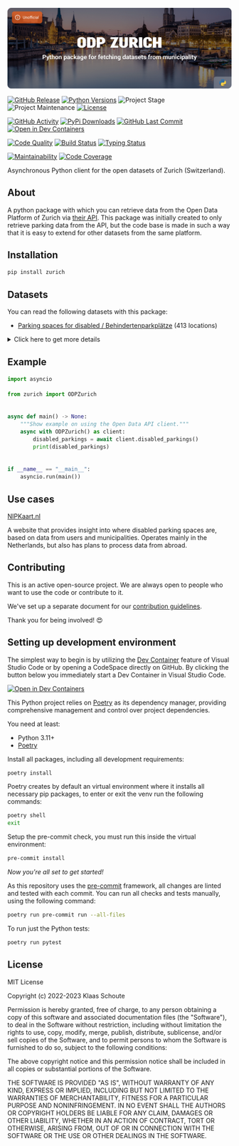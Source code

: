 <!-- Banner -->
![alt Banner of the odp Zurich package](https://raw.githubusercontent.com/klaasnicolaas/python-zurich/main/assets/header_zurich-min.png)

<!-- PROJECT SHIELDS -->
[![GitHub Release][releases-shield]][releases]
[![Python Versions][python-versions-shield]][pypi]
![Project Stage][project-stage-shield]
![Project Maintenance][maintenance-shield]
[![License][license-shield]](LICENSE)

[![GitHub Activity][commits-shield]][commits-url]
[![PyPi Downloads][downloads-shield]][downloads-url]
[![GitHub Last Commit][last-commit-shield]][commits-url]
[![Open in Dev Containers][devcontainer-shield]][devcontainer]

[![Code Quality][code-quality-shield]][code-quality]
[![Build Status][build-shield]][build-url]
[![Typing Status][typing-shield]][typing-url]

[![Maintainability][maintainability-shield]][maintainability-url]
[![Code Coverage][codecov-shield]][codecov-url]

Asynchronous Python client for the open datasets of Zurich (Switzerland).

## About

A python package with which you can retrieve data from the Open Data Platform of Zurich via [their API][api]. This package was initially created to only retrieve parking data from the API, but the code base is made in such a way that it is easy to extend for other datasets from the same platform.

## Installation

```bash
pip install zurich
```

## Datasets

You can read the following datasets with this package:

- [Parking spaces for disabled / Behindertenparkplätze][disabled_parkings] (413 locations)

<details>
    <summary>Click here to get more details</summary>

### Disabled parkings

| Variable | Type | Description |
| :------- | :--- | :---------- |
| `spot_id` | int | The ID of the parking spot |
| `address` | str | The address of the parking spot |
| `longitude` | float | The longitude of the parking spot |
| `latitude` | float | The latitude of the parking spot |
</details>

## Example

```python
import asyncio

from zurich import ODPZurich


async def main() -> None:
    """Show example on using the Open Data API client."""
    async with ODPZurich() as client:
        disabled_parkings = await client.disabled_parkings()
        print(disabled_parkings)


if __name__ == "__main__":
    asyncio.run(main())
```

## Use cases

[NIPKaart.nl][nipkaart]

A website that provides insight into where disabled parking spaces are, based
on data from users and municipalities. Operates mainly in the Netherlands, but
also has plans to process data from abroad.

## Contributing

This is an active open-source project. We are always open to people who want to
use the code or contribute to it.

We've set up a separate document for our
[contribution guidelines](CONTRIBUTING.md).

Thank you for being involved! :heart_eyes:

## Setting up development environment

The simplest way to begin is by utilizing the [Dev Container][devcontainer]
feature of Visual Studio Code or by opening a CodeSpace directly on GitHub.
By clicking the button below you immediately start a Dev Container in Visual Studio Code.

[![Open in Dev Containers][devcontainer-shield]][devcontainer]

This Python project relies on [Poetry][poetry] as its dependency manager,
providing comprehensive management and control over project dependencies.

You need at least:

- Python 3.11+
- [Poetry][poetry-install]

Install all packages, including all development requirements:

```bash
poetry install
```

Poetry creates by default an virtual environment where it installs all
necessary pip packages, to enter or exit the venv run the following commands:

```bash
poetry shell
exit
```

Setup the pre-commit check, you must run this inside the virtual environment:

```bash
pre-commit install
```

*Now you're all set to get started!*

As this repository uses the [pre-commit][pre-commit] framework, all changes
are linted and tested with each commit. You can run all checks and tests
manually, using the following command:

```bash
poetry run pre-commit run --all-files
```

To run just the Python tests:

```bash
poetry run pytest
```

## License

MIT License

Copyright (c) 2022-2023 Klaas Schoute

Permission is hereby granted, free of charge, to any person obtaining a copy
of this software and associated documentation files (the "Software"), to deal
in the Software without restriction, including without limitation the rights
to use, copy, modify, merge, publish, distribute, sublicense, and/or sell
copies of the Software, and to permit persons to whom the Software is
furnished to do so, subject to the following conditions:

The above copyright notice and this permission notice shall be included in all
copies or substantial portions of the Software.

THE SOFTWARE IS PROVIDED "AS IS", WITHOUT WARRANTY OF ANY KIND, EXPRESS OR
IMPLIED, INCLUDING BUT NOT LIMITED TO THE WARRANTIES OF MERCHANTABILITY,
FITNESS FOR A PARTICULAR PURPOSE AND NONINFRINGEMENT. IN NO EVENT SHALL THE
AUTHORS OR COPYRIGHT HOLDERS BE LIABLE FOR ANY CLAIM, DAMAGES OR OTHER
LIABILITY, WHETHER IN AN ACTION OF CONTRACT, TORT OR OTHERWISE, ARISING FROM,
OUT OF OR IN CONNECTION WITH THE SOFTWARE OR THE USE OR OTHER DEALINGS IN THE
SOFTWARE.

[api]: https://data.stadt-zuerich.ch/
[disabled_parkings]: https://data.stadt-zuerich.ch/dataset/geo_behindertenparkplaetze
[nipkaart]: https://www.nipkaart.nl

<!-- MARKDOWN LINKS & IMAGES -->
[build-shield]: https://github.com/klaasnicolaas/python-zurich/actions/workflows/tests.yaml/badge.svg
[build-url]: https://github.com/klaasnicolaas/python-zurich/actions/workflows/tests.yaml
[code-quality-shield]: https://github.com/klaasnicolaas/python-zurich/actions/workflows/codeql.yaml/badge.svg
[code-quality]: https://github.com/klaasnicolaas/python-zurich/actions/workflows/codeql.yaml
[commits-shield]: https://img.shields.io/github/commit-activity/y/klaasnicolaas/python-zurich.svg
[commits-url]: https://github.com/klaasnicolaas/python-zurich/commits/main
[codecov-shield]: https://codecov.io/gh/klaasnicolaas/python-zurich/branch/main/graph/badge.svg?token=CLytQU0E0f
[codecov-url]: https://codecov.io/gh/klaasnicolaas/python-zurich
[devcontainer-shield]: https://img.shields.io/static/v1?label=Dev%20Containers&message=Open&color=blue&logo=visualstudiocode
[devcontainer]: https://vscode.dev/redirect?url=vscode://ms-vscode-remote.remote-containers/cloneInVolume?url=https://github.com/klaasnicolaas/python-zurich
[downloads-shield]: https://img.shields.io/pypi/dm/zurich
[downloads-url]: https://pypistats.org/packages/zurich
[license-shield]: https://img.shields.io/github/license/klaasnicolaas/python-zurich.svg
[last-commit-shield]: https://img.shields.io/github/last-commit/klaasnicolaas/python-zurich.svg
[maintenance-shield]: https://img.shields.io/maintenance/yes/2023.svg
[maintainability-shield]: https://api.codeclimate.com/v1/badges/b4c705c4b91ea931d411/maintainability
[maintainability-url]: https://codeclimate.com/github/klaasnicolaas/python-zurich/maintainability
[project-stage-shield]: https://img.shields.io/badge/project%20stage-experimental-yellow.svg
[pypi]: https://pypi.org/project/zurich/
[python-versions-shield]: https://img.shields.io/pypi/pyversions/zurich
[typing-shield]: https://github.com/klaasnicolaas/python-zurich/actions/workflows/typing.yaml/badge.svg
[typing-url]: https://github.com/klaasnicolaas/python-zurich/actions/workflows/typing.yaml
[releases-shield]: https://img.shields.io/github/release/klaasnicolaas/python-zurich.svg
[releases]: https://github.com/klaasnicolaas/python-zurich/releases

[poetry-install]: https://python-poetry.org/docs/#installation
[poetry]: https://python-poetry.org
[pre-commit]: https://pre-commit.com
